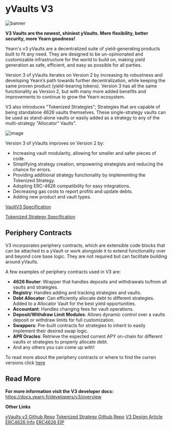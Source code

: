 # yVaults V3

![banner](/img/v3-banner1.png)

**V3 Vaults are the newest, shiniest yVaults. More flexibility, better security, more Yearn goodness!**

Yearn's v3 yVaults are a decentralized suite of yield-generating products built to fit any need. They are designed to be un-opinionated and customizable infrastructure for the world to build on, making yield generation as safe, efficient, and easy as possible for all parties.

Version 3 of yVaults iterates on Version 2 by increasing its robustness and developing Yearn’s path towards further decentralization, while keeping the same proven product (yield-bearing tokens). Version 3 has all the same functionality as Version 2, but with many more added benefits and improvements to continue to grow the Yearn ecosystem.

V3 also introduces "Tokenized Strategies"; Strategies that are capable of being standalone 4626 vaults themselves. These single-strategy vaults can be used as stand-alone vaults or easily added as a strategy to any of the multi-strategy "Allocator" Vaults".

![image](/img/charts/yvaults-v3-more-detail.png)

Version 3 of yVaults improves on Version 2 by:

- Increasing vault modularity, allowing for smaller and safer pieces of code.
- Simplifying strategy creation, empowering strategists and reducing the chance for errors.
- Providing additional strategy functionality by implementing the Tokenized Strategy.
- Adopting ERC-4626 compatibility for easy integrations.
- Decreasing gas costs to report profits and update debts.
- Adding new product and vault types.

[VaultV3 Specification](https://github.com/yearn/yearn-vaults-v3/blob/master/TECH_SPEC.md)

[Tokenized Strategy Specification](https://github.com/yearn/tokenized-strategy/blob/master/SPECIFICATION.md)

## Periphery Contracts

V3 incorporates periphery contracts, which are extensible code blocks that can be attached to a yVault or work alongside it to extend functionality over and beyond core base logic. They are not required but can facilitate building around yVaults.

A few examples of periphery contracts used in V3 are:

- **4626 Router**: Wrapper that handles deposits and withdrawals to/from all vaults and strategies.
- **Registry**: Handles adding and tracking strategies and vaults.
- **Debt Allocator**: Can efficiently allocate debt to different strategies. Added to a Allocator Vault for the best yield opportunities.
- **Accountant**: Handles changing fees for vault operations.
- **Deposit/Withdraw Limit Modules**: Allows dynamic control over a vaults deposit or withdraw limits for full customization.
- **Swappers**: Pre-built contracts for strategies to inherit to easily implement their desired swap logic.
- **APR Oracles**: Retrieve the expected current APY on-chain for different vaults or strategies to properly allocate debt.
- And any others you can come up with!

To read more about the periphery contracts or where to find the curren versions click [here](../../../developers/v3/periphery)

## Read More

**For more information visit the V3 developer docs:** <PrettyLink>https://docs.yearn.fi/developers/v3/overview</PrettyLink>

**Other Links**

<PrettyLink>[yVaults v3 Github Repo](https://github.com/yearn/yearn-vaults-v3)</PrettyLink>
<PrettyLink>[Tokenized Strategy Github Repo](https://github.com/yearn/tokenized-strategy)</PrettyLink>
<PrettyLink>[V3 Design Article](https://medium.com/iearn/yearnv3-motivation-and-design-107840cb4844)</PrettyLink>
<PrettyLink>[ERC4626 Info](https://erc4626.info/)</PrettyLink>
<PrettyLink>[ERC4626 EIP](https://eips.ethereum.org/EIPS/eip-4626)</PrettyLink>
